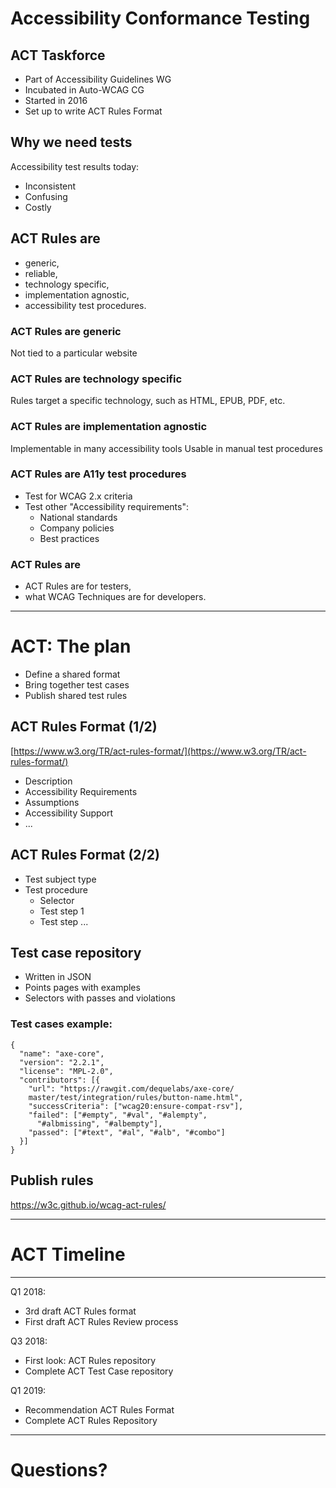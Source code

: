 # Accessibility Conformance Testing

## ACT Taskforce

- Part of Accessibility Guidelines WG
- Incubated in Auto-WCAG CG
- Started in 2016
- Set up to write ACT Rules Format

## Why we need tests

Accessibility test results today:
- Inconsistent
- Confusing
- Costly

## ACT Rules are

- generic,
- reliable,
- technology specific,
- implementation agnostic,
- accessibility test procedures.

### ACT Rules are generic

Not tied to a particular website

### ACT Rules are technology specific

Rules target a specific technology,
such as HTML, EPUB, PDF, etc.

### ACT Rules are implementation agnostic

Implementable in many accessibility tools
Usable in manual test procedures

### ACT Rules are A11y test procedures

- Test for WCAG 2.x criteria
- Test other "Accessibility requirements":
  - National standards
  - Company policies
  - Best practices

### ACT Rules are

- ACT Rules are for testers,
- what WCAG Techniques are for developers.

----

# ACT: The plan

- Define a shared format
- Bring together test cases
- Publish shared test rules

## ACT Rules Format (1/2)

[https://www.w3.org/TR/act-rules-format/](https://www.w3.org/TR/act-rules-format/)

- Description
- Accessibility Requirements
- Assumptions
- Accessibility Support
- ...

## ACT Rules Format (2/2)

- Test subject type
- Test procedure
  - Selector
  - Test step 1
  - Test step ...

## Test case repository

- Written in JSON
- Points pages with examples
- Selectors with passes and violations

### Test cases example:

```
{
  "name": "axe-core",
  "version": "2.2.1",
  "license": "MPL-2.0",
  "contributors": [{
    "url": "https://rawgit.com/dequelabs/axe-core/
    master/test/integration/rules/button-name.html",
    "successCriteria": ["wcag20:ensure-compat-rsv"],
    "failed": ["#empty", "#val", "#alempty",
      "#albmissing", "#albempty"],
    "passed": ["#text", "#al", "#alb", "#combo"]
  }]
}
```

## Publish rules

https://w3c.github.io/wcag-act-rules/

----

# ACT Timeline

----

Q1 2018:
- 3rd draft ACT Rules format
- First draft ACT Rules Review process

Q3 2018:
- First look: ACT Rules repository
- Complete ACT Test Case repository

Q1 2019:
- Recommendation ACT Rules Format
- Complete ACT Rules Repository

----

# Questions?